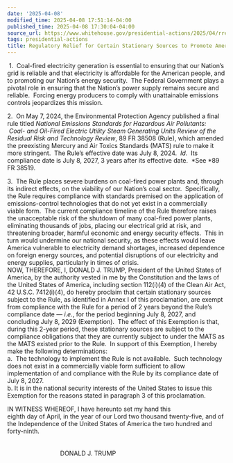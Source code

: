 ```yaml
---
date: '2025-04-08'
modified_time: 2025-04-08 17:51:14-04:00
published_time: 2025-04-08 17:30:04-04:00
source_url: https://www.whitehouse.gov/presidential-actions/2025/04/rregulatory-relief-for-certain-stationary-sources-to-promote-american-energy/
tags: presidential-actions
title: Regulatory Relief for Certain Stationary Sources to Promote American Energy
---
```

 
 1.  Coal-fired electricity generation is essential to ensuring that our
Nation’s grid is reliable and that electricity is affordable for the
American people, and to promoting our Nation’s energy security.  The
Federal Government plays a pivotal role in ensuring that the Nation’s
power supply remains secure and reliable.  Forcing energy producers to
comply with unattainable emissions controls jeopardizes this mission. 

  
2.  On May 7, 2024, the Environmental Protection Agency published a
final rule titled *National Emissions Standards for Hazardous Air
Pollutants:  Coal- and Oil-Fired Electric Utility Steam Generating Units
Review of the Residual Risk and Technology Review*, 89 FR 38508 (Rule),
which amended the preexisting Mercury and Air Toxics Standards (MATS)
rule to make it more stringent.  The Rule’s effective date was July 8,
2024.  *Id.*  Its compliance date is July 8, 2027, 3 years after its
effective date.  *See *89 FR 38519.

  
3.  The Rule places severe burdens on coal-fired power plants and,
through its indirect effects, on the viability of our Nation’s coal
sector.  Specifically, the Rule requires compliance with standards
premised on the application of emissions-control technologies that do
not yet exist in a commercially viable form.  The current compliance
timeline of the Rule therefore raises the unacceptable risk of the
shutdown of many coal-fired power plants, eliminating thousands of jobs,
placing our electrical grid at risk, and threatening broader, harmful
economic and energy security effects.  This in turn would undermine our
national security, as these effects would leave America vulnerable to
electricity demand shortages, increased dependence on foreign energy
sources, and potential disruptions of our electricity and energy
supplies, particularly in times of crisis.  
NOW, THEREFORE, I, DONALD J. TRUMP, President of the United States of
America, by the authority vested in me by the Constitution and the laws
of the United States of America, including section 112(i)(4) of the
Clean Air Act, 42 U.S.C. 7412(i)(4), do hereby proclaim that certain
stationary sources subject to the Rule, as identified in Annex I of this
proclamation, are exempt from compliance with the Rule for a period of 2
years beyond the Rule’s compliance date — *i.e.*, for the period
beginning July 8, 2027, and concluding July 8, 2029 (Exemption).  The
effect of this Exemption is that, during this 2-year period, these
stationary sources are subject to the compliance obligations that they
are currently subject to under the MATS as the MATS existed prior to the
Rule.  In support of this Exemption, I hereby make the following
determinations:  
a.  The technology to implement the Rule is not available.  Such
technology does not exist in a commercially viable form sufficient to
allow implementation of and compliance with the Rule by its compliance
date of July 8, 2027.  
b. It is in the national security interests of the United States to
issue this Exemption for the reasons stated in paragraph 3 of this
proclamation.

IN WITNESS WHEREOF, I have hereunto set my hand this  
eighth day of April, in the year of our Lord two thousand twenty-five,
and of the Independence of the United States of America the two hundred
and forty-ninth.  
   
   
                               DONALD J. TRUMP
